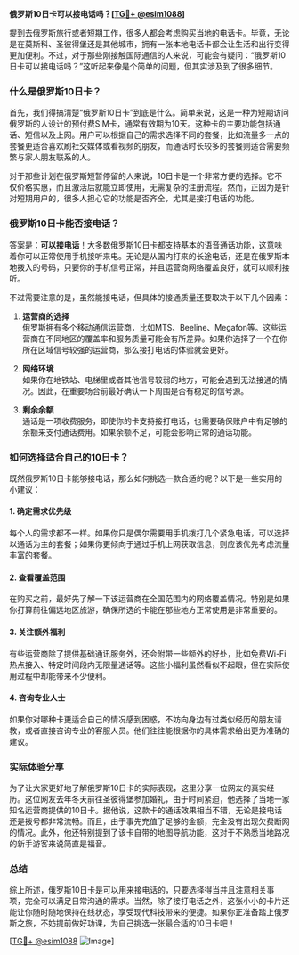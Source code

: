 **俄罗斯10日卡可以接电话吗？[[TG💪+ @esim1088](https://t.me/s/esim1088)]**

提到去俄罗斯旅行或者短期工作，很多人都会考虑购买当地的电话卡。毕竟，无论是在莫斯科、圣彼得堡还是其他城市，拥有一张本地电话卡都会让生活和出行变得更加便利。不过，对于那些刚接触国际通信的人来说，可能会有疑问：“俄罗斯10日卡可以接电话吗？”这听起来像是个简单的问题，但其实涉及到了很多细节。

### 什么是俄罗斯10日卡？

首先，我们得搞清楚“俄罗斯10日卡”到底是什么。简单来说，这是一种为短期访问俄罗斯的人设计的预付费SIM卡，通常有效期为10天。这种卡的主要功能包括通话、短信以及上网。用户可以根据自己的需求选择不同的套餐，比如流量多一点的套餐更适合喜欢刷社交媒体或看视频的朋友，而通话时长较多的套餐则适合需要频繁与家人朋友联系的人。

对于那些计划在俄罗斯短暂停留的人来说，10日卡是一个非常方便的选择。它不仅价格实惠，而且激活后就能立即使用，无需复杂的注册流程。然而，正因为是针对短期用户的，很多人担心它的功能是否齐全，尤其是接打电话的功能。

### 俄罗斯10日卡能否接电话？

答案是：**可以接电话**！大多数俄罗斯10日卡都支持基本的语音通话功能，这意味着你可以正常使用手机接听来电。无论是从国内打来的长途电话，还是在俄罗斯本地拨入的号码，只要你的手机信号正常，并且运营商网络覆盖良好，就可以顺利接听。

不过需要注意的是，虽然能接电话，但具体的接通质量还要取决于以下几个因素：

1. **运营商的选择**  
   俄罗斯拥有多个移动通信运营商，比如MTS、Beeline、Megafon等。这些运营商在不同地区的覆盖率和服务质量可能会有所差异。如果你选择了一个在你所在区域信号较强的运营商，那么接打电话的体验就会更好。

2. **网络环境**  
   如果你在地铁站、电梯里或者其他信号较弱的地方，可能会遇到无法接通的情况。因此，在重要场合前最好确认一下周围是否有稳定的信号源。

3. **剩余余额**  
   通话是一项收费服务，即使你的卡支持接打电话，也需要确保账户中有足够的余额来支付通话费用。如果余额不足，可能会影响正常的通话功能。

### 如何选择适合自己的10日卡？

既然俄罗斯10日卡能够接电话，那么如何挑选一款合适的呢？以下是一些实用的小建议：

#### 1. 确定需求优先级  
每个人的需求都不一样。如果你只是偶尔需要用手机拨打几个紧急电话，可以选择以通话为主的套餐；如果你更倾向于通过手机上网获取信息，则应该优先考虑流量丰富的套餐。

#### 2. 查看覆盖范围  
在购买之前，最好先了解一下该运营商在全国范围内的网络覆盖情况。特别是如果你打算前往偏远地区旅游，确保所选的卡能在那些地方正常使用是非常重要的。

#### 3. 关注额外福利  
有些运营商除了提供基础通讯服务外，还会附带一些额外的好处，比如免费Wi-Fi热点接入、特定时间段内无限量通话等。这些小福利虽然看似不起眼，但在实际使用过程中却能带来不少便利。

#### 4. 咨询专业人士  
如果你对哪种卡更适合自己的情况感到困惑，不妨向身边有过类似经历的朋友请教，或者直接咨询专业的客服人员。他们往往能根据你的具体需求给出更为准确的建议。

### 实际体验分享

为了让大家更好地了解俄罗斯10日卡的实际表现，这里分享一位网友的真实经历。这位网友去年冬天前往圣彼得堡参加婚礼，由于时间紧迫，他选择了当地一家知名运营商提供的10日卡。据他说，这款卡的通话效果相当不错，无论是接电话还是拨号都非常流畅。而且，由于事先充值了足够的金额，完全没有出现欠费断网的情况。此外，他还特别提到了该卡自带的地图导航功能，这对于不熟悉当地路况的新手游客来说简直是福音。

### 总结

综上所述，俄罗斯10日卡是可以用来接电话的，只要选择得当并且注意相关事项，完全可以满足日常沟通的需求。当然，除了接打电话之外，这张小小的卡片还能让你随时随地保持在线状态，享受现代科技带来的便捷。如果你正准备踏上俄罗斯之旅，不妨提前做好功课，为自己挑选一张最合适的10日卡吧！

[[TG💪+ @esim1088](https://t.me/s/esim1088) ![Image](https://i.postimg.cc/4NQfJmqS/Snipaste-2025-05-13-00-14-12.png)]